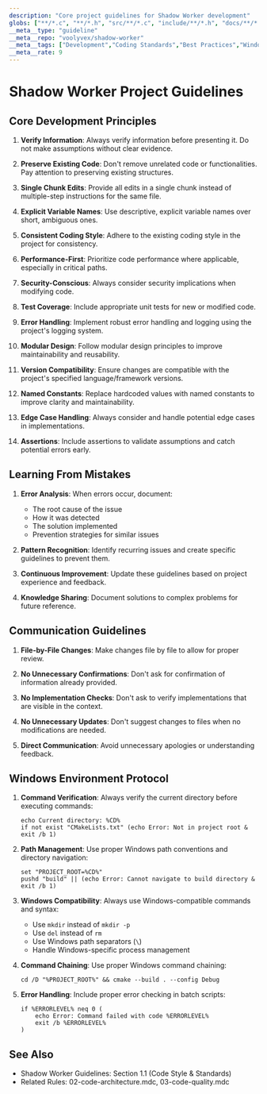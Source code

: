 ```yaml
---
description: "Core project guidelines for Shadow Worker development"
globs: ["**/*.c", "**/*.h", "src/**/*.c", "include/**/*.h", "docs/**/*.md"]
__meta__type: "guideline"
__meta__repo: "voolyvex/shadow-worker"
__meta__tags: ["Development","Coding Standards","Best Practices","Windows Environment","Error Handling"]
__meta__rate: 9
---
```

# Shadow Worker Project Guidelines

## Core Development Principles

1. **Verify Information**: Always verify information before presenting it. Do not make assumptions without clear evidence.

2. **Preserve Existing Code**: Don't remove unrelated code or functionalities. Pay attention to preserving existing structures.

3. **Single Chunk Edits**: Provide all edits in a single chunk instead of multiple-step instructions for the same file.

4. **Explicit Variable Names**: Use descriptive, explicit variable names over short, ambiguous ones.

5. **Consistent Coding Style**: Adhere to the existing coding style in the project for consistency.

6. **Performance-First**: Prioritize code performance where applicable, especially in critical paths.

7. **Security-Conscious**: Always consider security implications when modifying code.

8. **Test Coverage**: Include appropriate unit tests for new or modified code.

9. **Error Handling**: Implement robust error handling and logging using the project's logging system.

10. **Modular Design**: Follow modular design principles to improve maintainability and reusability.

11. **Version Compatibility**: Ensure changes are compatible with the project's specified language/framework versions.

12. **Named Constants**: Replace hardcoded values with named constants to improve clarity and maintainability.

13. **Edge Case Handling**: Always consider and handle potential edge cases in implementations.

14. **Assertions**: Include assertions to validate assumptions and catch potential errors early.

## Learning From Mistakes

1. **Error Analysis**: When errors occur, document:
   - The root cause of the issue
   - How it was detected
   - The solution implemented
   - Prevention strategies for similar issues

2. **Pattern Recognition**: Identify recurring issues and create specific guidelines to prevent them.

3. **Continuous Improvement**: Update these guidelines based on project experience and feedback.

4. **Knowledge Sharing**: Document solutions to complex problems for future reference.

## Communication Guidelines

1. **File-by-File Changes**: Make changes file by file to allow for proper review.

2. **No Unnecessary Confirmations**: Don't ask for confirmation of information already provided.

3. **No Implementation Checks**: Don't ask to verify implementations that are visible in the context.

4. **No Unnecessary Updates**: Don't suggest changes to files when no modifications are needed.

5. **Direct Communication**: Avoid unnecessary apologies or understanding feedback.

## Windows Environment Protocol

1. **Command Verification**: Always verify the current directory before executing commands:
   ```batch
   echo Current directory: %CD%
   if not exist "CMakeLists.txt" (echo Error: Not in project root & exit /b 1)
   ```

2. **Path Management**: Use proper Windows path conventions and directory navigation:
   ```batch
   set "PROJECT_ROOT=%CD%"
   pushd "build" || (echo Error: Cannot navigate to build directory & exit /b 1)
   ```

3. **Windows Compatibility**: Always use Windows-compatible commands and syntax:
   - Use `mkdir` instead of `mkdir -p`
   - Use `del` instead of `rm`
   - Use Windows path separators (`\`)
   - Handle Windows-specific process management

4. **Command Chaining**: Use proper Windows command chaining:
   ```batch
   cd /D "%PROJECT_ROOT%" && cmake --build . --config Debug
   ```

5. **Error Handling**: Include proper error checking in batch scripts:
   ```batch
   if %ERRORLEVEL% neq 0 (
       echo Error: Command failed with code %ERRORLEVEL%
       exit /b %ERRORLEVEL%
   )
   ```

## See Also
- Shadow Worker Guidelines: Section 1.1 (Code Style & Standards)
- Related Rules: 02-code-architecture.mdc, 03-code-quality.mdc